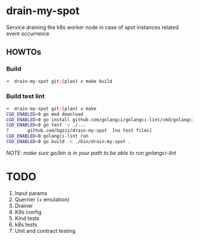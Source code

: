 # drain-my-spot
Service draining the k8s worker node in case of spot instances related event occurrence  

## HOWTOs 

### Build
```bash
➜  drain-my-spot git:(plan) ✗ make build
```

### Build test lint
```bash
➜  drain-my-spot git:(plan) ✗ make 
CGO_ENABLED=0 go mod download
CGO_ENABLED=0 go install github.com/golangci/golangci-lint/cmd/golangci-lint
CGO_ENABLED=0 go test -v ./...
?       github.com/bgzzz/drain-my-spot  [no test files]
CGO_ENABLED=0 golangci-lint run
CGO_ENABLED=0 go build -o ./bin/drain-my-spot .
```

*NOTE: make sure go/bin is in your path to be able to run golangci-lint*

# TODO

1. Input params
2. Querrier (+ emulation)
3. Drainer
4. K8s config 
5. Kind tests
6. k8s tests 
7. Unit and contract testing
